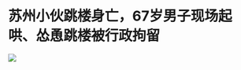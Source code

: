 

# 苏州小伙跳楼身亡，67岁男子现场起哄、怂恿跳楼被行政拘留

![](https://inews.gtimg.com/news_bt/OkwjgkMdHjJE7OLip9GPivahrk9DsyIqjdFSMrfffJLqoAA/1000)

